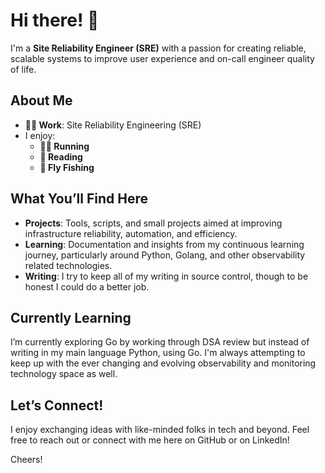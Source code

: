 # Hi there! 👋

I'm a **Site Reliability Engineer (SRE)** with a passion for creating reliable, scalable systems to improve user experience and on-call engineer quality of life.

## About Me

- **👨‍💻 Work**: Site Reliability Engineering (SRE)
- I enjoy:
  - **🏃‍♂️ Running**
  - **📖 Reading**
  - **🎣 Fly Fishing**

## What You’ll Find Here

- **Projects**: Tools, scripts, and small projects aimed at improving infrastructure reliability, automation, and efficiency.
- **Learning**: Documentation and insights from my continuous learning journey, particularly around Python, Golang, and other observability related technologies.
- **Writing**: I try to keep all of my writing in source control, though to be honest I could do a better job.

## Currently Learning

I’m currently exploring Go by working through DSA review but instead of writing in my main language Python, using Go. I'm always attempting to keep up with the ever changing and evolving observability and monitoring technology space as well.

## Let’s Connect!

I enjoy exchanging ideas with like-minded folks in tech and beyond. Feel free to reach out or connect with me here on GitHub or on LinkedIn!

Cheers!
<!---
jackmford/jackmford is a ✨ special ✨ repository because its `README.md` (this file) appears on your GitHub profile.
You can click the Preview link to take a look at your changes.
--->
